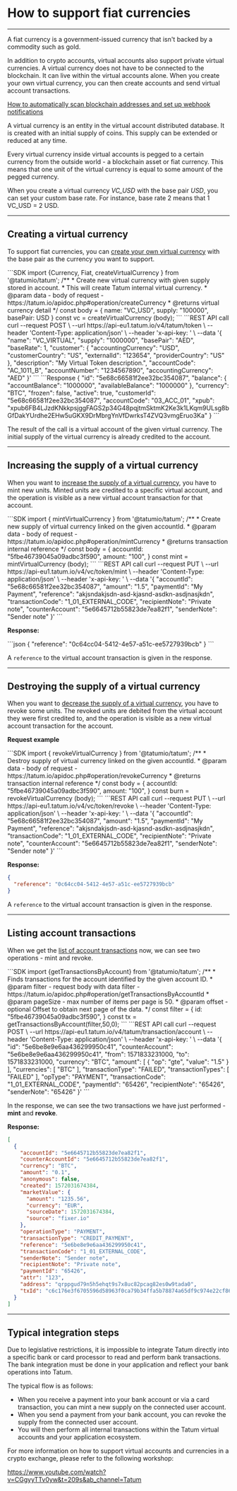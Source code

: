 # How to support fiat currencies

---

<div class="toolbar-note">
A fiat currency is a government-issued currency that isn't backed by a commodity such as gold.
</div>

In addition to crypto accounts, virtual accounts also support private virtual currencies. A virtual currency does not have to be connected to the blockchain. It can live within the virtual accounts alone. When you create your own virtual currency, you can then create accounts and send virtual account transactions.

[How to automatically scan blockchain addresses and set up webhook notifications](url)

<div class="toolbar-note">
A virtual currency is an entity in the virtual account distributed database. It is created with an initial supply of coins. This supply can be extended or reduced at any time.
</div>

Every virtual currency inside virtual accounts is pegged to a certain currency from the outside world - a blockchain asset or fiat currency. This means that one unit of the virtual currency is equal to some amount of the pegged currency.

<div class="toolbar-note">
When you create a virtual currency <i>VC_USD</i> with the base pair <i>USD</i>, you can set your custom base rate. For instance, base rate 2 means that 1 VC_USD = 2 USD.
</div>

---
## Creating a virtual currency

To support fiat currencies, you can [create your own virtual currency](https://developer.tatum.io/rest/virtual-accounts/create-new-virtual-currency) with the base pair as the currency you want to support.


<div class='tabbed-code-blocks'>
```SDK
import {Currency, Fiat, createVirtualCurrency } from '@tatumio/tatum';
/**
 * Create new virtual currency with given supply stored in account.
 * This will create Tatum internal virtual currency.
 * @param data - body of request - https://tatum.io/apidoc.php#operation/createCurrency
 * @returns virtual currency detail
 */
const body = {
  name: "VC_USD",
  supply: "100000",
  basePair: USD
  }
const vc = createVirtualCurrency (body);
```
```REST API call
curl --request POST \
  --url https://api-eu1.tatum.io/v4/tatum/token \
  --header 'Content-Type: application/json' \
  --header 'x-api-key: ' \
  --data '{
  "name": "VC_VIRTUAL",
  "supply": "1000000",
  "basePair": "AED",
  "baseRate": 1,
  "customer": {
    "accountingCurrency": "USD",
    "customerCountry": "US",
    "externalId": "123654",
    "providerCountry": "US"
  },
  "description": "My Virtual Token description.",
  "accountCode": "AC_1011_B",
  "accountNumber": "1234567890",
  "accountingCurrency": "AED"
}'
```
```Response
{
  "id": "5e68c66581f2ee32bc354087",
  "balance": {
    "accountBalance": "1000000",
    "availableBalance": "1000000"
  },
  "currency": "BTC",
  "frozen": false,
  "active": true,
  "customerId": "5e68c66581f2ee32bc354087",
  "accountCode": "03_ACC_01",
  "xpub": "xpub6FB4LJzdKNkkpsjggFAGS2p34G48pqjtmSktmK2Ke3k1LKqm9ULsg8bGfDakYUrdhe2EHw5uGKX9DrMbrgYnVfDwrksT4ZVQ3vmgEruo3Ka"
}
```
</div>

The result of the call is a virtual account of the given virtual currency. The initial supply of the virtual currency is already credited to the account.

---

## Increasing the supply of a virtual currency


When you want to [increase the supply of a virtual currency](https://developer.tatum.io/rest/virtual-accounts/create-new-supply-of-virtual-currency), you have to mint new units. Minted units are credited to a specific virtual account, and the operation is visible as a new virtual account transaction for that account.

<div class='tabbed-code-blocks'>
```SDK
import { mintVirtualCurrency } from '@tatumio/tatum';
/**
 * Create new supply of virtual currency linked on the given accountId.
 * @param data - body of request - https://tatum.io/apidoc.php#operation/mintCurrency
 * @returns transaction internal reference
 */
const body = {
  accountId: "5fbe46739045a09adbc3f590",
  amount: "100",
  }
const mint = mintVirtualCurrency (body);
```
```REST API call
curl --request PUT \
  --url https://api-eu1.tatum.io/v4/vc/token/mint \
  --header 'Content-Type: application/json' \
  --header 'x-api-key: ' \
  --data '{
  "accountId": "5e68c66581f2ee32bc354087",
  "amount": "1.5",
  "paymentId": "My Payment",
  "reference": "akjsndakjsdn-asd-kjasnd-asdkn-asdjnasjkdn",
  "transactionCode": "1_01_EXTERNAL_CODE",
  "recipientNote": "Private note",
  "counterAccount": "5e6645712b55823de7ea82f1",
  "senderNote": "Sender note"
}'
```
</div>

**Response:**
<div class='tabbed-code-blocks'>
```json
{
  "reference": "0c64cc04-5412-4e57-a51c-ee5727939bcb"
}
```
</div>

A `reference` to the virtual account transaction is given in the response.

---
## Destroying the supply of a virtual currency

When you want to [decrease the supply of a virtual currency](https://developer.tatum.io/rest/virtual-accounts/destroy-supply-of-virtual-currency), you have to revoke some units. The revoked units are debited from the virtual account they were first credited to, and the operation is visible as a new virtual account transaction for the account.

**Request example**
<div class='tabbed-code-blocks'>
```SDK
import { revokeVirtualCurrency } from '@tatumio/tatum';
/**
 * Destroy supply of virtual currency linked on the given accountId.
 * @param data - body of request - https://tatum.io/apidoc.php#operation/revokeCurrency
 * @returns transaction internal reference
 */
const body = {
  accountId: "5fbe46739045a09adbc3f590",
  amount: "100",
  }
const burn = revokeVirtualCurrency (body);
```
```REST API call
curl --request PUT \
  --url https://api-eu1.tatum.io/v4/vc/token/revoke \
  --header 'Content-Type: application/json' \
  --header 'x-api-key: ' \
  --data '{
  "accountId": "5e68c66581f2ee32bc354087",
  "amount": "1.5",
  "paymentId": "My Payment",
  "reference": "akjsndakjsdn-asd-kjasnd-asdkn-asdjnasjkdn",
  "transactionCode": "1_01_EXTERNAL_CODE",
  "recipientNote": "Private note",
  "counterAccount": "5e6645712b55823de7ea82f1",
  "senderNote": "Sender note"
}'
```
</div>

**Response:**
```json
{
  "reference": "0c64cc04-5412-4e57-a51c-ee5727939bcb"
}
```
A `reference` to the virtual account transaction is given in the response.

---
## Listing account transactions

When we get the [list of account transactions](https://developer.tatum.io/rest/virtual-accounts/find-transactions-for-account) now, we can see two operations - mint and revoke.

<div class='tabbed-code-blocks'>
```SDK
import {getTransactionsByAccount} from '@tatumio/tatum';
/**
 * Finds transactions for the account identified by the given account ID.
 * @param filter - request body with data filter - https://tatum.io/apidoc.php#operation/getTransactionsByAccountId
 * @param pageSize - max number of items per page is 50.
 * @param offset - optional Offset to obtain next page of the data.
 */
const filter = {
  id: "5fbe46739045a09adbc3f590",
  }
const tx = getTransactionsByAccount(filter,50,0);
```
```REST API call
curl --request POST \
  --url https://api-eu1.tatum.io/v4/tatum/transaction/account \
  --header 'Content-Type: application/json' \
  --header 'x-api-key: ' \
  --data '{
  "id": "5e6be8e9e6aa436299950c41",
  "counterAccount": "5e6be8e9e6aa436299950c41",
  "from": 1571833231000,
  "to": 1571833231000,
  "currency": "BTC",
  "amount": [
    {
      "op": "gte",
      "value": "1.5"
    }
  ],
  "currencies": [
    "BTC"
  ],
  "transactionType": "FAILED",
  "transactionTypes": [
    "FAILED"
  ],
  "opType": "PAYMENT",
  "transactionCode": "1_01_EXTERNAL_CODE",
  "paymentId": "65426",
  "recipientNote": "65426",
  "senderNote": "65426"
}'
```
</div>

In the response, we can see the two transactions we have just performed - **mint** and **revoke**.

**Response:**
```json
[
  {
    "accountId": "5e6645712b55823de7ea82f1",
    "counterAccountId": "5e6645712b55823de7ea82f1",
    "currency": "BTC",
    "amount": "0.1",
    "anonymous": false,
    "created": 1572031674384,
    "marketValue": {
      "amount": "1235.56",
      "currency": "EUR",
      "sourceDate": 1572031674384,
      "source": "fixer.io"
    },
    "operationType": "PAYMENT",
    "transactionType": "CREDIT_PAYMENT",
    "reference": "5e6be8e9e6aa436299950c41",
    "transactionCode": "1_01_EXTERNAL_CODE",
    "senderNote": "Sender note",
    "recipientNote": "Private note",
    "paymentId": "65426",
    "attr": "123",
    "address": "qrppgud79n5h5ehqt9s7x8uc82pcag82es0w9tada0",
    "txId": "c6c176e3f6705596d58963f0ca79b34ffa5b78874a65df9c974e22cf86a7ba67"
  }
]
```
---
## Typical integration steps
Due to legislative restrictions, it is impossible to integrate Tatum directly into a specific bank or card processor to read and perform bank transactions. The bank integration must be done in your application and reflect your bank operations into Tatum.

The typical flow is as follows:

- When you receive a payment into your bank account or via a card transaction, you can mint a new supply on the connected user account.
- When you send a payment from your bank account, you can revoke the supply from the connected user account.
- You will then perform all internal transactions within the Tatum virtual accounts and your application ecosystem.

For more information on how to support virtual accounts and currencies in a crypto exchange, please refer to the following workshop:

https://www.youtube.com/watch?v=CGgyyTTv0yw&t=209s&ab_channel=Tatum
